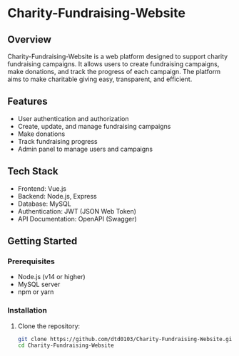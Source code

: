 # Charity-Fundraising-Website

## Overview
Charity-Fundraising-Website is a web platform designed to support charity fundraising campaigns. It allows users to create fundraising campaigns, make donations, and track the progress of each campaign. The platform aims to make charitable giving easy, transparent, and efficient.

## Features
- User authentication and authorization
- Create, update, and manage fundraising campaigns
- Make donations
- Track fundraising progress
- Admin panel to manage users and campaigns

## Tech Stack
- Frontend: Vue.js
- Backend: Node.js, Express
- Database: MySQL
- Authentication: JWT (JSON Web Token)
- API Documentation: OpenAPI (Swagger)

## Getting Started

### Prerequisites
- Node.js (v14 or higher)
- MySQL server
- npm or yarn

### Installation
1. Clone the repository:
   ```bash
   git clone https://github.com/dtd0103/Charity-Fundraising-Website.git
   cd Charity-Fundraising-Website
